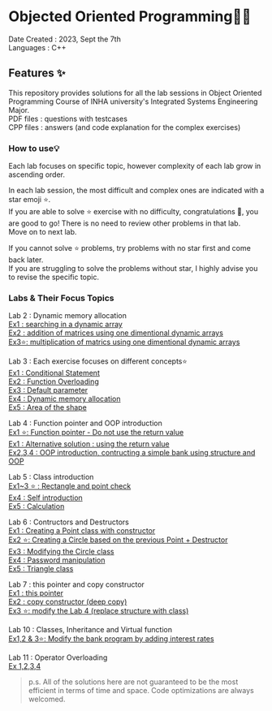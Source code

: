 # Objected Oriented Programming👩‍💻
Date Created : 2023, Sept the 7th    
Languages : C++ 

## Features ✨
This repository provides solutions for all the lab sessions in Object Oriented Programming Course of INHA university's Integrated Systems Engineering Major.    
PDF files : questions with testcases     
CPP files : answers (and code explanation for the complex exercises)  

### How to use💡
Each lab focuses on specific topic, however complexity of each lab grow in ascending order.        

In each lab session, the most difficult and complex ones are indicated with a star emoji ⭐.    
If you are able to solve ⭐ exercise with no difficulty, congratulations 🎇, you are good to go! 
There is no need to review other problems in that lab.    
Move on to next lab. 

If you cannot solve ⭐ problems, try problems with no star first and come back later.    
If you are struggling to solve the problems without star, I highly advise you to revise the specific topic.

### Labs & Their Focus Topics
Lab 2 : Dynamic memory allocation    
[Ex1 : searching in a dynamic array](https://github.com/chaw-thiri/Objected-Oriented-Programming-/blob/fcbd8bca325c6d28ec11d8e64e8deec22979d0b9/Lab02ex1.cpp)      
[Ex2 : addition of matrices using one dimentional dynamic arrays](https://github.com/chaw-thiri/Objected-Oriented-Programming-/blob/fcbd8bca325c6d28ec11d8e64e8deec22979d0b9/Lab02ex2.cpp)        
[Ex3⭐: multiplication of matrics using one dimentional dynamic arrays](https://github.com/chaw-thiri/Objected-Oriented-Programming-/blob/fcbd8bca325c6d28ec11d8e64e8deec22979d0b9/Lab02ex3.cpp)

Lab 3 : Each exercise focuses on different concepts⭐       
[Ex1 : Conditional Statement](https://github.com/chaw-thiri/Objected-Oriented-Programming-/blob/8c9728ef5e39a01a315addc8585636783df4d2ad/Lab03ex1.cpp)      
[Ex2 : Function Overloading](https://github.com/chaw-thiri/Objected-Oriented-Programming-/blob/main/Lab03ex2.cpp)     
[Ex3 : Default parameter](https://github.com/chaw-thiri/Objected-Oriented-Programming-/blob/main/Lab03ex3.cpp)     
[Ex4 : Dynamic memory allocation](https://github.com/chaw-thiri/Objected-Oriented-Programming-/blob/b70773c86e70a9c5584d3db9be3f18da72c3c886/Lab03ex4.cpp)     
[Ex5 : Area of the shape](https://github.com/chaw-thiri/Objected-Oriented-Programming-/blob/e783db8627f333a626268268961622625b6e91df/Lab03ex5.cpp)   

Lab 4 : Function pointer and OOP introduction     
[Ex1 ⭐: Function pointer - Do not use the return value](https://github.com/chaw-thiri/Objected-Oriented-Programming-/blob/main/Lab04ex1.cpp)      
[Ex1 : Alternative solution : using the return value](https://github.com/chaw-thiri/Objected-Oriented-Programming-/blob/main/Lab04ex1_alternative.cpp)     
[Ex2,3,4 : OOP introduction, contructing a simple bank using structure and OOP](https://github.com/chaw-thiri/Objected-Oriented-Programming-/tree/main/Lab04ex2plus3)     

Lab 5 : Class introduction     
[Ex1~3 ⭐ : Rectangle and point check](https://github.com/chaw-thiri/Objected-Oriented-Programming-/tree/main/Lab05ex1_2_3)     
[Ex4 : Self introduction](https://github.com/chaw-thiri/Objected-Oriented-Programming-/blob/main/Lab05ex4.cpp)         
[Ex5 : Calculation](https://github.com/chaw-thiri/Objected-Oriented-Programming-/blob/main/Lab05ex5.cpp)         

Lab 6 : Contructors and Destructors      
[Ex1 : Creating a Point class with constructor](https://github.com/chaw-thiri/Objected-Oriented-Programming-/tree/main/Lab06ex1)       
[Ex2 ⭐: Creating a Circle based on the previous Point + Destructor](https://github.com/chaw-thiri/Objected-Oriented-Programming-/tree/main/Lab06ex2)    
[Ex3 : Modifying the Circle class](https://github.com/chaw-thiri/Objected-Oriented-Programming-/tree/main/Lab06ex3)    
[Ex4 : Password manipulation](https://github.com/chaw-thiri/Objected-Oriented-Programming-/tree/main/Lab06ex4)    
[Ex5 : Triangle class](https://github.com/chaw-thiri/Objected-Oriented-Programming-/tree/main/Lab06ex5)     

Lab 7 : this pointer and copy constructor    
[Ex1 : this pointer](https://github.com/chaw-thiri/Objected-Oriented-Programming-/blob/main/Lab07ex1.cpp)    
[Ex2 : copy constructor (deep copy) ](https://github.com/chaw-thiri/Objected-Oriented-Programming-/blob/main/Lab07ex2.cpp)     
[Ex3 ⭐: modify the Lab 4 (replace structure with class)](https://github.com/chaw-thiri/Objected-Oriented-Programming-/blob/main/Lab07ex3.cpp)



Lab 10 : Classes, Inheritance and Virtual function             
[Ex1,2 & 3⭐: Modify the bank program by adding interest rates ](https://github.com/chaw-thiri/Objected-Oriented-Programming-/tree/main/Lab10Ex03)

Lab 11 : Operator Overloading          
[Ex 1,2,3,4](https://github.com/chaw-thiri/Objected-Oriented-Programming-/blob/main/Lab11ex_1_2_3_4.cpp)
        

> p.s. All of the solutions here are not guaranteed to be the most efficient in terms of time and space. Code optimizations are always welcomed.
